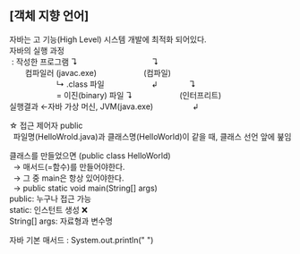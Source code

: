## [객체 지향 언어]
자바는 고 기능(High Level) 시스템 개발에 최적화 되어있다.  
자바의 실행 과정  
&nbsp;: 작성한 프로그램 ↴&emsp;&emsp;&emsp;&emsp;&emsp;&emsp;&emsp;&emsp;&emsp;&ensp;↴  
&emsp;&emsp;컴파일러 (javac.exe)&emsp;&emsp;&emsp;&emsp;&emsp;&emsp;(컴파일)  
&emsp;&emsp;&emsp;&emsp;&emsp;&emsp;↳ .class 파일&emsp;&emsp;&emsp;&emsp;&emsp;&emsp;↲&emsp;&emsp;&emsp;&emsp;↴  
&emsp;&emsp;&emsp;&emsp;&emsp;&emsp;= 이진(binary) 파일 ↴&emsp;&emsp;&emsp;&emsp;&emsp;&emsp;(인터프리트)  
실행결과 ←자바 가상 머신, JVM(java.exe)&emsp;&emsp;&emsp;&emsp;&emsp;↲  
  
☆ 접근 제어자 public  
&ensp;파일명(HelloWrold.java)과 클래스명(HelloWorld)이 같을 때, 클래스 선언 앞에 붚임  

클래스를 만들었으면 (public class HelloWorld)  
&ensp;→ 매서드(=함수)를 만들어야한다.  
&ensp;→ 그 중 main은 항상 있어야한다.  
&ensp;→ public static void main(String[] args)  
public: 누구나 접근 가능  
static: 인스턴트 생성 ❌  
String[] args: 자료형과 변수명  

자바 기본 매서드 : System.out.println("    ")
